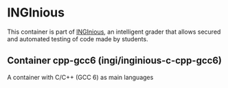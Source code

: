 INGInious
=========

This container is part of [INGInious](https://github.com/UCL-INGI/INGInious), an intelligent grader that allows secured and automated testing of code made by students.

Container cpp-gcc6 (ingi/inginious-c-cpp-gcc6)
--------------------------------------------------------

A container with C/C++ (GCC 6) as main languages
